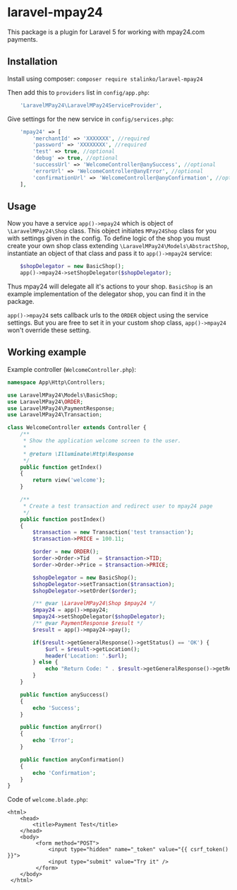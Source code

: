 # laravel-mpay24

This package is a plugin for Laravel 5 for working with mpay24.com payments.

## Installation

Install using composer:
`composer require stalinko/laravel-mpay24`

Then add this to `providers` list in `config/app.php`:
```php
    'LaravelMPay24\LaravelMPay24ServiceProvider',
```

Give settings for the new service in `config/services.php`:
```php
    'mpay24' => [
        'merchantId' => 'XXXXXXX', //required
        'password' => 'XXXXXXXX', //required
        'test' => true, //optional
        'debug' => true, //optional
        'successUrl' => 'WelcomeController@anySuccess', //optional
        'errorUrl' => 'WelcomeController@anyError', //optional
        'confirmationUrl' => 'WelcomeController@anyConfirmation', //optional
    ],
```

## Usage

Now you have a service `app()->mpay24` which is object of `\LaravelMPay24\Shop` class.
This object initiates `MPay24Shop` class for you with settings given in the config.
To define logic of the shop you must create your own shop class extending `\LaravelMPay24\Models\AbstractShop`,
instantiate an object of that class and pass it to `app()->mpay24` service:
```php
    $shopDelegator = new BasicShop();
    app()->mpay24->setShopDelegator($shopDelegator);
```
Thus mpay24 will delegate all it's actions to your shop. `BasicShop` is an example implementation of the delegator shop, you can find it in the package.

`app()->mpay24` sets callback urls to the `ORDER` object using the service settings. But you are free to set it in your custom shop class,
`app()->mpay24` won't override these setting. 

## Working example

Example controller (`WelcomeController.php`):
```php
namespace App\Http\Controllers;

use LaravelMPay24\Models\BasicShop;
use LaravelMPay24\ORDER;
use LaravelMPay24\PaymentResponse;
use LaravelMPay24\Transaction;

class WelcomeController extends Controller {
    /**
     * Show the application welcome screen to the user.
     *
     * @return \Illuminate\Http\Response
     */
    public function getIndex()
    {
        return view('welcome');
    }

    /**
     * Create a test transaction and redirect user to mpay24 page
     */
    public function postIndex()
    {
        $transaction = new Transaction('test transaction');
        $transaction->PRICE = 100.11;

        $order = new ORDER();
        $order->Order->Tid   = $transaction->TID;
        $order->Order->Price = $transaction->PRICE;

        $shopDelegator = new BasicShop();
        $shopDelegator->setTransaction($transaction);
        $shopDelegator->setOrder($order);

        /** @var \LaravelMPay24\Shop $mpay24 */
        $mpay24 = app()->mpay24;
        $mpay24->setShopDelegator($shopDelegator);
        /** @var PaymentResponse $result */
        $result = app()->mpay24->pay();

        if($result->getGeneralResponse()->getStatus() == 'OK') {
            $url = $result->getLocation();
            header('Location: '.$url);
        } else {
            echo "Return Code: " . $result->getGeneralResponse()->getReturnCode();
        }
    }

    public function anySuccess()
    {
        echo 'Success';
    }

    public function anyError()
    {
        echo 'Error';
    }

    public function anyConfirmation()
    {
        echo 'Confirmation';
    }
}
```

Code of `welcome.blade.php`:
```twig
<html>
 	<head>
 		<title>Payment Test</title>
 	</head>
 	<body>
         <form method="POST">
             <input type="hidden" name="_token" value="{{ csrf_token() }}">
             <input type="submit" value="Try it" />
         </form>
 	</body>
 </html>
```